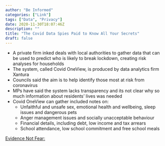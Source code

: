 ```yaml
---
author: "Be Informed"
categories: ["Link"]
tags: ["Data", "Privacy"]
date: 2020-11-30T18:07:46Z
description: ""
title: "The Covid Data Spies Paid to Know All Your Secrets"
draft: false
---
```


- A private firm inked deals with local authorities to gather data that can be used to predict who is likely to break lockdown, creating  risk analyses for households
- The system, called Covid OneView, is produced by data analytics firm Xantura
- Councils said the aim is to help identify those most at risk from coronavirus
- MPs have said the system lacks transparency and its not clear why so much information about residents’ lives was needed
- Covid OneView can gather included notes on:
  - Unfaithful and unsafe sex, emotional health and wellbeing, sleep issues and dangerous pets
  - Anger management issues and socially unacceptable behaviour
  - Financial details, including debt, low income and tax arrears
  - School attendance, low school commitment and free school meals



[Evidence Not Fear: ](https://evidencenotfear.com/the-covid-data-spies-paid-to-know-all-your-secrets-town-halls-harvest-millions-of-highly-personal-details-including-if-youre-being-unfaithful-or-having-unsafe-sex-daily-mail/)